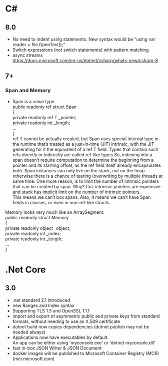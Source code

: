 # C#
## 8.0
- No need to indent using statements. New syntax would be "using var reader = file.OpenText();"  
- Switch expressions (not switch statements) with pattern matching  
- async streams   
https://docs.microsoft.com/en-us/dotnet/csharp/whats-new/csharp-8  
## 7+
### Span<T> and Memory<T>
- Span<T> is a value type   
  public readonly ref struct Span<T>  
{  
  private readonly ref T _pointer;  
  private readonly int _length;  
  ...  
}  
  ref T cannot be actually created, but Span<T> uses special internal type in the runtime that’s treated as a just-in-time (JIT) intrinsic, with the JIT generating for it the equivalent of a ref T field. Types that contain such refs directly or indirectly are called ref-like types.So, indexing into a span doesn’t require computation to determine the beginning from a pointer and its starting offset, as the ref field itself already encapsulates both. 
Span<T> instances can only live on the stack, not on the heap otherwise there is a chance of tearing (overwriting by multiple threads at same time. One more reason, is to limit the number of intrinsic pointers that can be created by span. Why? Coz intrinisic pointers are expensive and stack has implicit limit on the number of intrinsic pointers.   
This means we can’t box spans. Also, it means we can’t have Span<T> fields in classes, or even in non-ref-like structs.  


Memory<T> looks very much like an ArraySegment<T>:  
public readonly struct Memory<T>  
{  
  private readonly object _object;  
  private readonly int _index;  
  private readonly int _length;  
  ...  
}  
  
# .Net Core 
## 3.0
- .net standard 2.1 introduced
- new Ranges and Index syntax  
- Supporting TLS 1.3 and OpenSSL 1.1.1  
- import and export of asymmetric public and private keys from standard formats, without needing to use an X.509 certificate  
- dotnet build now copies dependencies (dotnet publish may not be needed always)  
- Applications now have executables by default.  
  An app can be either using 'myconsole.exe' or 'dotnet myconsole.dll'  
- fast in-box JSON Writer & JSON Document  
- docker images will be published to Microsoft Container Registry (MCR) (mcr.microsoft.com)
